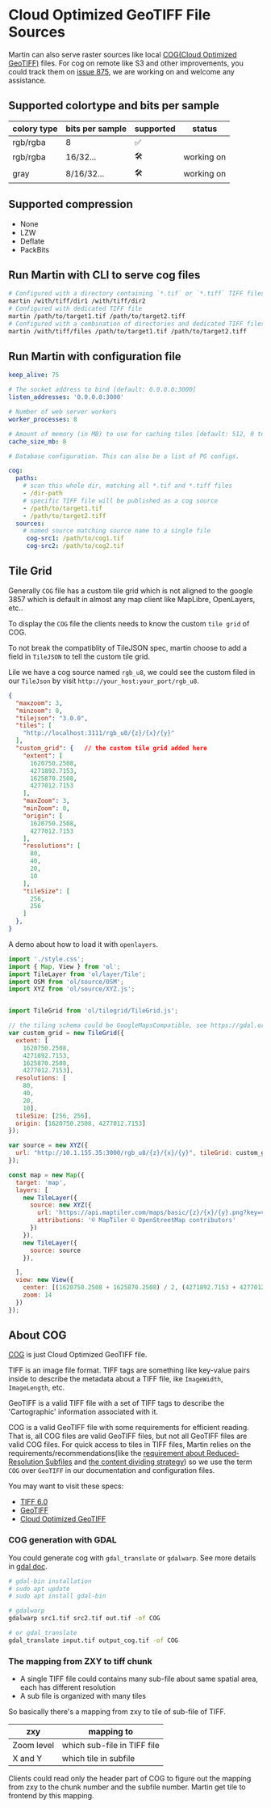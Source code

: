 # Cloud Optimized GeoTIFF File Sources

Martin can also serve raster sources like local [COG(Cloud Optimized GeoTIFF)](https://cogeo.org/) files. For cog on remote like S3 and other improvements, you could track them on [issue 875](https://github.com/maplibre/martin/issues/875), we are working on and welcome any assistance.

## Supported colortype and bits per sample

| colory type | bits per sample | supported | status     |
| ----------- | --------------- | --------- | ---------- |
| rgb/rgba    | 8               | ✅         |            |
| rgb/rgba    | 16/32...        | 🛠️         | working on |
| gray        | 8/16/32...      | 🛠️         | working on |

## Supported compression

* None
* LZW
* Deflate
* PackBits

## Run Martin with CLI to serve cog files

```bash
# Configured with a directory containing `*.tif` or `*.tiff` TIFF files.
martin /with/tiff/dir1 /with/tiff/dir2
# Configured with dedicated TIFF file
martin /path/to/target1.tif /path/to/target2.tiff
# Configured with a combination of directories and dedicated TIFF files.
martin /with/tiff/files /path/to/target1.tif /path/to/target2.tiff
```

## Run Martin with configuration file

```yml
keep_alive: 75

# The socket address to bind [default: 0.0.0.0:3000]
listen_addresses: '0.0.0.0:3000'

# Number of web server workers
worker_processes: 8

# Amount of memory (in MB) to use for caching tiles [default: 512, 0 to disable]
cache_size_mb: 8

# Database configuration. This can also be a list of PG configs.

cog:
  paths:
    # scan this whole dir, matching all *.tif and *.tiff files
    - /dir-path
    # specific TIFF file will be published as a cog source
    - /path/to/target1.tif
    - /path/to/target2.tiff
  sources:
    # named source matching source name to a single file
     cog-src1: /path/to/cog1.tif
     cog-src2: /path/to/cog2.tif
```

## Tile Grid

Generally `COG` file has a custom tile grid which is not aligned to the google 3857 which is default in almost any map client like MapLibre, OpenLayers, etc..

To display the `COG` file the clients needs to know the custom `tile grid` of COG.

To not break the compatiblity of TileJSON spec, martin choose to add a field in `TileJSON` to tell the custom tile grid.

Lile we have a cog source named `rgb_u8`, we could see the custom filed in our `TileJson` by visit `http://your_host:your_port/rgb_u8`.

```json
{
  "maxzoom": 3,
  "minzoom": 0,
  "tilejson": "3.0.0",
  "tiles": [
    "http://localhost:3111/rgb_u8/{z}/{x}/{y}"
  ],
  "custom_grid": {   // the custom tile grid added here
    "extent": [
      1620750.2508,
      4271892.7153,
      1625870.2508,
      4277012.7153
    ],
    "maxZoom": 3,
    "minZoom": 0,
    "origin": [
      1620750.2508,
      4277012.7153
    ],
    "resolutions": [
      80,
      40,
      20,
      10
    ],
    "tileSize": [
      256,
      256
    ]
  },
}
```

A demo about how to load it with `openlayers`.

```js
import './style.css';
import { Map, View } from 'ol';
import TileLayer from 'ol/layer/Tile';
import OSM from 'ol/source/OSM';
import XYZ from 'ol/source/XYZ.js';


import TileGrid from 'ol/tilegrid/TileGrid.js';

// the tiling schema could be GoogleMapsCompatible, see https://gdal.org/en/latest/drivers/raster/cog.html#reprojection-related-creation-options
var custom_grid = new TileGrid({
  extent: [
    1620750.2508,
    4271892.7153,
    1625870.2508,
    4277012.7153],
  resolutions: [
    80,
    40,
    20,
    10],
  tileSize: [256, 256],
  origin: [1620750.2508, 4277012.7153]
});

var source = new XYZ({
  url: "http://10.1.155.35:3000/rgb_u8/{z}/{x}/{y}", tileGrid: custom_grid
});

const map = new Map({
  target: 'map',
  layers: [
    new TileLayer({
      source: new XYZ({
        url: 'https://api.maptiler.com/maps/basic/{z}/{x}/{y}.png?key=vgdy5zgzM4IIqQCC6SOn',
        attributions: '© MapTiler © OpenStreetMap contributors'
      })
    }),
    new TileLayer({
      source: source
    }),

  ],
  view: new View({
    center: [(1620750.2508 + 1625870.2508) / 2, (4271892.7153 + 4277012.7153) / 2],
    zoom: 14
  })
});
```

## About COG

[COG](https://cogeo.org/) is just Cloud Optimized GeoTIFF file.

TIFF is an image file format. TIFF tags are something like key-value pairs inside to describe the metadata about a TIFF file, ike `ImageWidth`, `ImageLength`, etc.

GeoTIFF is a valid TIFF file with a set of TIFF tags to describe the 'Cartographic' information associated with it.

COG is a valid GeoTIFF file with some requirements for efficient reading. That is, all COG files are valid GeoTIFF files, but not all GeoTIFF files are valid COG files. For quick access to tiles in TIFF files, Martin relies on the requirements/recommendations(like the [requirement about Reduced-Resolution Subfiles](https://docs.ogc.org/is/21-026/21-026.html#_requirement_reduced_resolution_subfiles) and [the content dividing strategy](https://docs.ogc.org/is/21-026/21-026.html#_tiles)) so we use the term `COG` over `GeoTIFF` in our documentation and configuration files.

You may want to visit these specs:

* [TIFF 6.0](https://www.itu.int/itudoc/itu-t/com16/tiff-fx/docs/tiff6.pdf)
* [GeoTIFF](https://docs.ogc.org/is/19-008r4/19-008r4.html)
* [Cloud Optimized GeoTIFF](https://docs.ogc.org/is/21-026/21-026.html)

### COG generation with GDAL

You could generate cog with `gdal_translate` or `gdalwarp`. See more details in [gdal doc](https://gdal.org/en/latest/drivers/raster/cog.html).

```bash
# gdal-bin installation
# sudo apt update
# sudo apt install gdal-bin

# gdalwarp
gdalwarp src1.tif src2.tif out.tif -of COG

# or gdal_translate
gdal_translate input.tif output_cog.tif -of COG
```

### The mapping from ZXY to tiff chunk

* A single TIFF file could contains many sub-file about same spatial area, each has different resolution
* A sub file is organized with many tiles

So basically there's a mapping from zxy to tile of sub-file of TIFF.

| zxy        | mapping to                  |
| ---------- | --------------------------- |
| Zoom level | which sub-file in TIFF file |
| X and Y    | which tile in subfile       |

Clients could read only the header part of COG to figure out the mapping from zxy to the chunk number and the subfile number. Martin get tile to frontend by this mapping.
